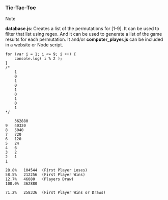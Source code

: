### Tic-Tac-Toe

>[!NOTE]
> **database.js**: Creates a list of the permutations for [1-9]. It can be used to filter that list using regex. And it can be used to generate a list of the game results for each permutation. It and/or **computer_player.js** can be included in a website or Node script.





```
for (var i = 1; i <= 9; i ++) {
	console.log( i % 2 );
}
/*
	1
	0
	1
	0
	1
	0
	1
	0
	1
*/
```

```
	362880
9	40320
8	5040
7	720
6	120
5	24
4	6
3	2
2	1
1	
```

```
28.8%	104544	(First Player Loses)
58.5%	212256	(First Player Wins)
12.7%	46080	(Players Draw)
100.0%	362880

71.2%	258336	(First Player Wins or Draws)
```